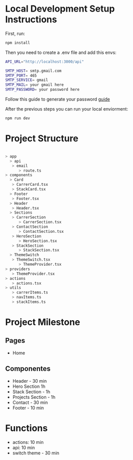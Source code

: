 
# Local Development Setup Instructions

First, run:

```bash
npm install
```
Then you need to create a .env file and add this envs:
```bash
API_URL="http://localhost:3000/api"

SMTP_HOST= smtp.gmail.com
SMTP_PORT= 465
SMTP_SERVICE= gmail
SMTP_MAIL= your gmail here
SMTP_PASSWORD= your password here
```
Follow this guide to generate your password [guide](https://support.google.com/accounts/answer/185833?hl=pt-BR)

After the previous steps you can run your local enviorment:
```bash
npm run dev
```


# Project Structure

```bash

> app
  > api
   > email
      > route.ts
> components
  > Card
   > CarrerCard.tsx
   > StackCard.tsx
  > Footer
   > Footer.tsx
  > Header
   > Header.tsx
  > Sections
   > CarrerSection
      > CarrerSection.tsx
   > ContactSection
      > ContactSection.tsx
   > HeroSection
      > HeroSection.tsx
   > StackSection
      > StackSection.tsx
  > ThemeSwitch
   > ThemeSwitch.tsx
      > ThemeProvider.tsx
> providers
   > ThemeProvider.tsx
> actions
   > actions.tsx
> utils
   > carrerItems.ts
   > navItems.ts
   > stackItems.ts
```


# Project Milestone

## Pages

- Home

## Componentes

- Header - 30 min
- Hero Section 1h
- Stack Section - 1h
- Projects Section - 1h
- Contact - 30 min
- Footer - 10 min


# Functions
 - actions: 10 min
 - api: 10 min
 - switch theme - 30 min  
